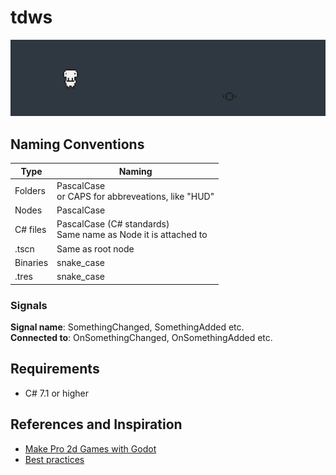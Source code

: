 # tdws
![demo](Readme/demo_2019-12-18.gif)

## Naming Conventions
|Type|Naming|
|-|-|
|Folders|PascalCase<br>or CAPS for abbreveations, like "HUD"|
|Nodes|PascalCase|
|C# files|PascalCase (C# standards)<br>Same name as Node it is attached to|
|.tscn|Same as root node|
|Binaries|snake_case|
|.tres|snake_case|

### Signals
**Signal name**: SomethingChanged, SomethingAdded etc.\
**Connected to**: OnSomethingChanged, OnSomethingAdded etc.

## Requirements
* C# 7.1 or higher

## References and Inspiration
* [Make Pro 2d Games with Godot](https://github.com/GDquest/make-pro-2d-games-with-godot)
* [Best practices](https://docs.godotengine.org/en/3.1/getting_started/workflow/best_practices/index.html)
